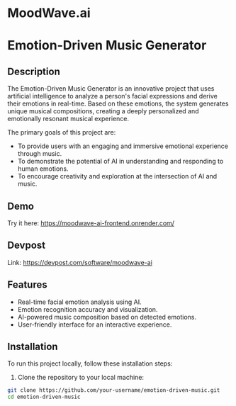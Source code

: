 # MoodWave.ai

# Emotion-Driven Music Generator

## Description

The Emotion-Driven Music Generator is an innovative project that uses artificial intelligence to analyze a person's facial expressions and derive their emotions in real-time. Based on these emotions, the system generates unique musical compositions, creating a deeply personalized and emotionally resonant musical experience.

The primary goals of this project are:
- To provide users with an engaging and immersive emotional experience through music.
- To demonstrate the potential of AI in understanding and responding to human emotions.
- To encourage creativity and exploration at the intersection of AI and music.

## Demo

Try it here: https://moodwave-ai-frontend.onrender.com/

## Devpost

Link: https://devpost.com/software/moodwave-ai

## Features

- Real-time facial emotion analysis using AI.
- Emotion recognition accuracy and visualization.
- AI-powered music composition based on detected emotions.
- User-friendly interface for an interactive experience.

## Installation

To run this project locally, follow these installation steps:

1. Clone the repository to your local machine:

```bash
git clone https://github.com/your-username/emotion-driven-music.git
cd emotion-driven-music
